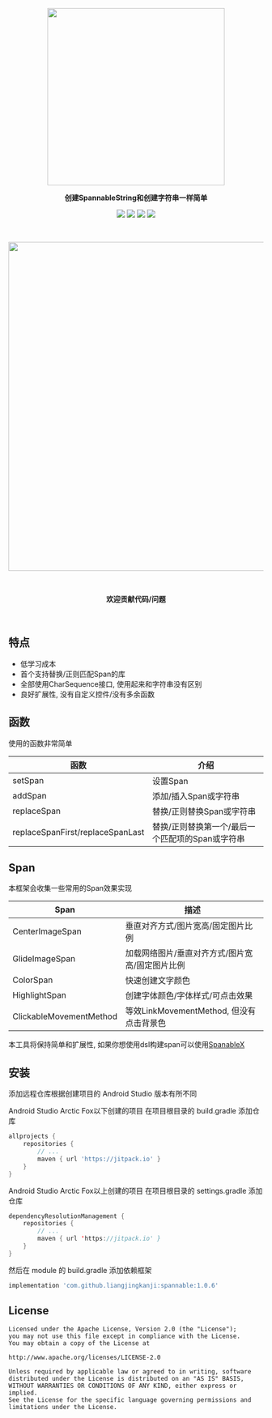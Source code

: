 
<p align="center"> <img align="center" src="https://s2.loli.net/2022/01/07/fbn3Evl82xy4cHY.png" width="350"/></p>
<p align="center"> <strong>创建SpannableString和创建字符串一样简单</strong> </p>

<p align="center">
<a href="https://jitpack.io/#liangjingkanji/spannable"><img src="https://jitpack.io/v/liangjingkanji/spannable.svg"/></a>
<img src="https://img.shields.io/badge/language-kotlin-orange.svg"/>
<img src="https://img.shields.io/badge/license-Apache-blue"/>
<a href="https://jq.qq.com/?_wv=1027&k=vWsXSNBJ"><img src="https://img.shields.io/badge/QQ群-752854893-blue"/></a>
</p>


<br>

<p align="center">
<img src="https://s2.loli.net/2021/12/28/1EQMqYTvwL8Du3G.jpg" width="650"/>
</p>

<br>

<p align="center"><strong>欢迎贡献代码/问题</strong></p>

<br>



## 特点

- 低学习成本
- 首个支持替换/正则匹配Span的库
- 全部使用CharSequence接口, 使用起来和字符串没有区别
- 良好扩展性, 没有自定义控件/没有多余函数


## 函数

使用的函数非常简单

| 函数             | 介绍                                    |
| ---------------- | --------------------------------------- |
| setSpan          | 设置Span                                |
| addSpan          | 添加/插入Span或字符串                   |
| replaceSpan      | 替换/正则替换Span或字符串               |
| replaceSpanFirst/replaceSpanLast | 替换/正则替换第一个/最后一个匹配项的Span或字符串 |

## Span
本框架会收集一些常用的Span效果实现

| Span | 描述 |
|-|-|
| CenterImageSpan | 垂直对齐方式/图片宽高/固定图片比例 |
| GlideImageSpan | 加载网络图片/垂直对齐方式/图片宽高/固定图片比例 |
| ColorSpan | 快速创建文字颜色 |
| HighlightSpan | 创建字体颜色/字体样式/可点击效果 |
| ClickableMovementMethod | 等效LinkMovementMethod, 但没有点击背景色 |



本工具将保持简单和扩展性, 如果你想使用dsl构建span可以使用[SpanableX](https://github.com/TxcA/SpannableX)

## 安装

添加远程仓库根据创建项目的 Android Studio 版本有所不同

Android Studio Arctic Fox以下创建的项目 在项目根目录的 build.gradle 添加仓库

```groovy
allprojects {
    repositories {
        // ...
        maven { url 'https://jitpack.io' }
    }
}
```

Android Studio Arctic Fox以上创建的项目 在项目根目录的 settings.gradle 添加仓库

```kotlin
dependencyResolutionManagement {
    repositories {
        // ...
        maven { url 'https://jitpack.io' }
    }
}
```

然后在 module 的 build.gradle 添加依赖框架

```groovy
implementation 'com.github.liangjingkanji:spannable:1.0.6'
```



## License

```
Licensed under the Apache License, Version 2.0 (the "License");
you may not use this file except in compliance with the License.
You may obtain a copy of the License at

http://www.apache.org/licenses/LICENSE-2.0

Unless required by applicable law or agreed to in writing, software
distributed under the License is distributed on an "AS IS" BASIS,
WITHOUT WARRANTIES OR CONDITIONS OF ANY KIND, either express or implied.
See the License for the specific language governing permissions and
limitations under the License.
```
